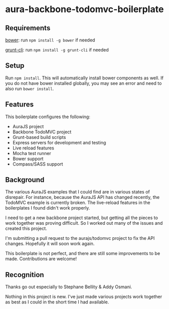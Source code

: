 aura-backbone-todomvc-boilerplate
=================================

## Requirements

[bower](http://bower.io/): run `npm install -g bower` if needed

[grunt-cli](http://gruntjs.com/getting-started): run `npm install -g grunt-cli` if needed

## Setup

Run `npm install`. This will automatically install bower components as well. If you do not have bower installed globally, you may see an error and need to also run `bower install`.

## Features

This boilerplate configures the following:

* AuraJS project
* Backbone TodoMVC project
* Grunt-based build scripts
* Express servers for development and testing
* Live reload features
* Mocha test runner
* Bower support
* Compass/SASS support

## Background

The various AuraJS examples that I could find are in various states of disrepair. For instance, because the AuraJS API has changed recently, the TodoMVC example is currently broken. The live-reload features in the boilerplates I found didn't work properly.

I need to get a new backbone project started, but getting all the pieces to work together was proving difficult. So I worked out many of the issues and created this project.

I'm submitting a pull request to the aurajs/todomvc project to fix the API changes. Hopefully it will soon work again.

This boilerplate is not perfect, and there are still some improvements to be made. Contributions are welcome!

## Recognition

Thanks go out especially to Stephane Bellity & Addy Osmani.

Nothing in this project is new. I've just made various projects work together as best as I could in the short time I had available. 

